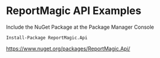 ﻿# ReportMagic API Examples

Include the NuGet Package at the Package Manager Console

```
Install-Package ReportMagic.Api
```

https://www.nuget.org/packages/ReportMagic.Api/

